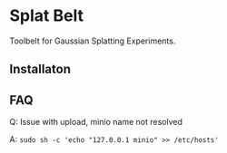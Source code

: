 # Splat Belt

Toolbelt for Gaussian Splatting Experiments.

## Installaton



## FAQ

Q: Issue with upload, minio name not resolved

A: `sudo sh -c 'echo "127.0.0.1 minio" >> /etc/hosts'`

